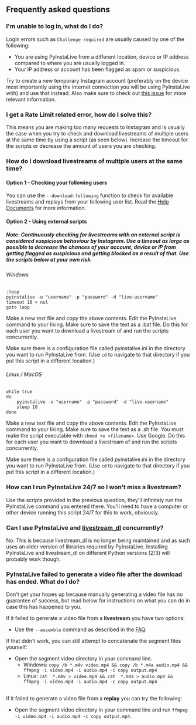 ## Frequently asked questions


### I'm unable to log in, what do I do?
Login errors such as `Challenge required` are usually caused by one of the following:

- You are using PyInstaLive from a different location, device or IP address compared to where you are usually logged in.
- Your IP address or account has been flagged as spam or suspicious.

Try to create a new temporary Instagram account (preferably on the device most importantly using the internet connection you will be using PyInstaLive with) and use that instead. Also make sure to check out [this issue](https://github.com/notcammy/PyInstaLive/issues/57) for more relevant information.

### I get a Rate Limit related error, how do I solve this?
This means you are making too many requests to Instagram and is usually the case when you try to check and download livestreams of multiple users at the same time by using a script (as seen below). Increase the timeout for the scripts or decrease the amount of users you are checking.

### How do I download livestreams of multiple users at the same time?

#### Option 1 - Checking your following users

You can use the `--download-following` function to check for available livestreams and replays from your following user list. Read the [Help Documents](https://github.com/notcammy/PyInstaLive/blob/master/MOREHELP.md) for more information.

#### Option 2 - Using external scripts
##### Note: Continuously checking for livestreams with an external script is considered suspicious behaviour by Instagram. Use a timeout as large as possible to decrease the chances of your account, device or IP from getting flagged as suspicious and getting blocked as a result of that. Use the scripts below at your own risk.

###### Windows


```batch
:loop
pyinstalive -u "username" -p "password" -d "live-username"
timeout 10 > nul
goto loop
```
Make a new text file and copy the above contents. Edit the PyInstaLive command to your liking. Make sure to save the text as a .bat file. Do this for each user you want to download a livestream of and run the scripts concurrently.

Make sure there is a configuration file called pyinstalive.ini in the directory you want to run PyInstaLive from. (Use `cd` to navigate to that directory if you put this script in a different location.)

###### Linux / MacOS

```shell
while true
do
    pyinstalive -u "username" -p "password" -d "live-username"
    sleep 10
done
```
Make a new text file and copy the above contents. Edit the PyInstaLive command to your liking. Make sure to save the text as a .sh file.
You must make the script executable with `chmod +x <filename>`. Use Google.
Do this for each user you want to download a livestream of and run the scripts concurrently.

Make sure there is a configuration file called pyinstalive.ini in the directory you want to run PyInstaLive from. (Use `cd` to navigate to that directory if you put this script in a different location.)

### How can I run PyInstaLive 24/7 so I won't miss a livestream?

Use the scripts provided in the previous question, they'll infinitely run the PyInstaLive command you entered there. You'll need to have a computer or other device running this script 24/7 for this to work, obviously.

### Can I use PyInstaLive and [livestream_dl](https://github.com/taengstagram/instagram-livestream-downloader) concurrently?

No. This is because livestream_dl is no longer being maintained and as such uses an older version of libraries required by PyInstaLive. Installing PyInstaLive and livestream_dl on different Python versions (2/3) will probably work though.

### PyInstaLive failed to generate a video file after the download has ended. What do I do?

Don't get your hopes up because manually generating a video file has no guarantee of success, but read below for instructions on what you can do in case this has happened to you.

If it failed to generate a video file from a **livestream** you have two options:
* Use the `--assemble` command as described in the [FAQ](https://github.com/notcammy/PyInstaLive/blob/master/MOREHELP.md#commands).

If that didn't work, you can still attempt to concatenate the segment files yourself:

* Open the segment video directory in your command line.
  * Windows: `copy /b *.m4v video.mp4 && copy /b *.m4a audio.mp4 && ffmpeg -i video.mp4 -i audio.mp4 -c copy output.mp4`
  * Linux: `cat  *.m4v > video.mp4 && cat  *.m4a > audio.mp4 && ffmpeg -i video.mp4 -i audio.mp4 -c copy output.mp4`

##

If it failed to generate a video file from a **replay** you can try the following:
- Open the segment video directory in your command line and run `ffmpeg -i video.mp4 -i audio.mp4 -c copy output.mp4`.
